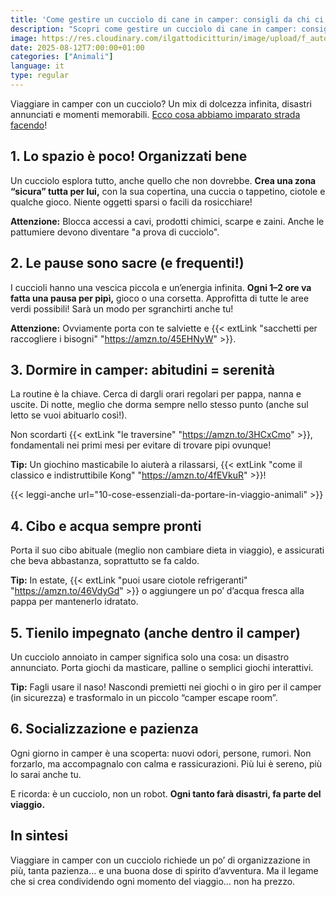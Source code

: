 ```yaml
---
title: 'Come gestire un cucciolo di cane in camper: consigli da chi ci è passato!'
description: "Scopri come gestire un cucciolo di cane in camper: consigli pratici su spazio, pause, routine, cibo e giochi per un viaggio sereno e indimenticabile con il tuo amico a 4 zampe."
image: https://res.cloudinary.com/ilgattodicitturin/image/upload/f_auto,q_auto,w_800,dpr_auto/v1755426872/Articoli/Blog/cucciolo-cane-camper_vfnuf2.png
date: 2025-08-12T7:00:00+01:00
categories: ["Animali"]
language: it
type: regular  
---
```

Viaggiare in camper con un cucciolo? Un mix di dolcezza infinita, disastri annunciati e momenti memorabili. [Ecco cosa abbiamo imparato strada facendo](/blog/quando-il-destino-ci-ha-portato-genepi-la-nostra-storia-di-adozione-di-un-cucciolo-in-giappone)!
  
## 1. Lo spazio è poco! Organizzati bene
Un cucciolo esplora tutto, anche quello che non dovrebbe. **Crea una zona “sicura” tutta per lui,** con la sua copertina, una cuccia o tappetino, ciotole e qualche gioco. Niente oggetti sparsi o facili da rosicchiare!

**Attenzione:** Blocca accessi a cavi, prodotti chimici, scarpe e zaini. Anche le pattumiere devono diventare "a prova di cucciolo".

## 2. Le pause sono sacre (e frequenti!)
I cuccioli hanno una vescica piccola e un’energia infinita. **Ogni 1–2 ore va fatta una pausa per pipì,** gioco o una corsetta. Approfitta di tutte le aree verdi possibili! Sarà un modo per sgranchirti anche tu! 

**Attenzione:** Ovviamente porta con te salviette e {{< extLink "sacchetti per raccogliere i bisogni" "https://amzn.to/45EHNyW" >}}.

## 3. Dormire in camper: abitudini = serenità
La routine è la chiave. Cerca di dargli orari regolari per pappa, nanna e uscite. Di notte, meglio che dorma sempre nello stesso punto (anche sul letto se vuoi abituarlo così!). 

Non scordarti {{< extLink "le traversine" "https://amzn.to/3HCxCmo" >}}, fondamentali nei primi mesi per evitare di trovare pipi ovunque!

**Tip:** Un giochino masticabile lo aiuterà a rilassarsi, {{< extLink "come il classico e indistruttibile Kong" "https://amzn.to/4fEVkuR" >}}!

{{< leggi-anche url="10-cose-essenziali-da-portare-in-viaggio-animali" >}}

## 4. Cibo e acqua sempre pronti
Porta il suo cibo abituale (meglio non cambiare dieta in viaggio), e assicurati che beva abbastanza, soprattutto se fa caldo.

**Tip:** In estate, {{< extLink "puoi usare ciotole refrigeranti" "https://amzn.to/46VdyGd" >}} o aggiungere un po’ d’acqua fresca alla pappa per mantenerlo idratato.

## 5. Tienilo impegnato (anche dentro il camper)
Un cucciolo annoiato in camper significa solo una cosa: un disastro annunciato. Porta giochi da masticare, palline o semplici giochi interattivi.

**Tip:** Fagli usare il naso! Nascondi premietti nei giochi o in giro per il camper (in sicurezza) e trasformalo in un piccolo “camper escape room”.

## 6. Socializzazione e pazienza  
Ogni giorno in camper è una scoperta: nuovi odori, persone, rumori. Non forzarlo, ma accompagnalo con calma e rassicurazioni. Più lui è sereno, più lo sarai anche tu.

E ricorda: è un cucciolo, non un robot. **Ogni tanto farà disastri, fa parte del viaggio.**

## In sintesi
Viaggiare in camper con un cucciolo richiede un po’ di organizzazione in più, tanta pazienza… e una buona dose di spirito d’avventura. Ma il legame che si crea condividendo ogni momento del viaggio… non ha prezzo.